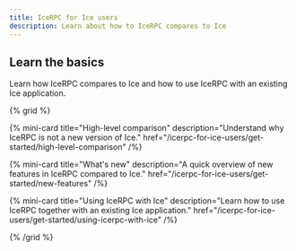 ```yaml
---
title: IceRPC for Ice users
description: Learn about how to IceRPC compares to Ice
---
```


## Learn the basics

Learn how IceRPC compares to Ice and how to use IceRPC with an existing Ice application.

{% grid %}

{% mini-card
   title="High-level comparison"
   description="Understand why IceRPC is not a new version of Ice."
   href="/icerpc-for-ice-users/get-started/high-level-comparison" /%}

{% mini-card
   title="What's new"
   description="A quick overview of new features in IceRPC compared to Ice."
   href="/icerpc-for-ice-users/get-started/new-features" /%}

{% mini-card
   title="Using IceRPC with Ice"
   description="Learn how to use IceRPC together with an existing Ice application."
   href="/icerpc-for-ice-users/get-started/using-icerpc-with-ice" /%}

{% /grid %}

